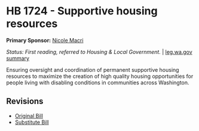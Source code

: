 # HB 1724 - Supportive housing resources
**Primary Sponsor:** [Nicole Macri](/person/leg/nicole.macri.md)

*Status: First reading, referred to Housing & Local Government.* | [leg.wa.gov summary](https://app.leg.wa.gov/billsummary?BillNumber=1724&Year=2021)

Ensuring oversight and coordination of permanent supportive housing resources to maximize the creation of high quality housing opportunities for people living with disabling conditions in communities across Washington.

## Revisions
* [Original Bill](1/)
* [Substitute Bill](S/)